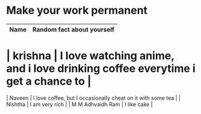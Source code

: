 # Make your work permanent

| Name        | Random fact about yourself     |
|-------------|--------|

| krishna      | I love watching anime, and i love drinking coffee everytime i get a chance to |
=======
| Naveen      | I love coffee, but I occasionally cheat on it with some tea |
| Nishtha | I am very rich |
| M M Adhvaidh Ram | I like cake |
